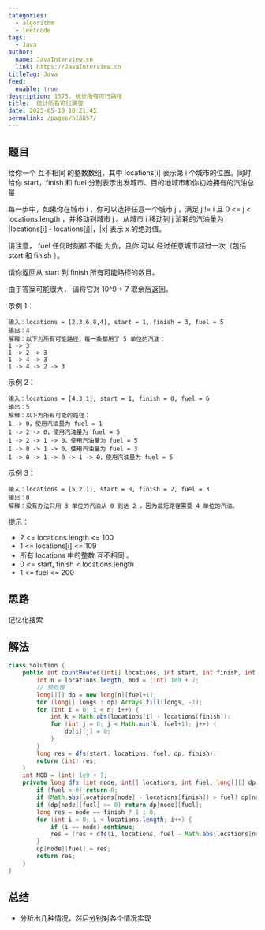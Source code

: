 ```yaml
---
categories: 
  - algorithm
  - leetcode
tags: 
  - Java
author: 
  name: JavaInterview.cn
  link: https://JavaInterview.cn
titleTag: Java
feed: 
  enable: true
description: 1575. 统计所有可行路径
title:  统计所有可行路径
date: 2025-05-10 10:21:45
permalink: /pages/b18857/
---
```


## 题目

给你一个 互不相同 的整数数组，其中 locations[i] 表示第 i 个城市的位置。同时给你 start，finish 和 fuel 分别表示出发城市、目的地城市和你初始拥有的汽油总量

每一步中，如果你在城市 i ，你可以选择任意一个城市 j ，满足  j != i 且 0 <= j < locations.length ，并移动到城市 j 。从城市 i 移动到 j 消耗的汽油量为 |locations[i] - locations[j]|，|x| 表示 x 的绝对值。

请注意， fuel 任何时刻都 不能 为负，且你 可以 经过任意城市超过一次（包括 start 和 finish ）。

请你返回从 start 到 finish 所有可能路径的数目。

由于答案可能很大， 请将它对 10^9 + 7 取余后返回。



示例 1：

    输入：locations = [2,3,6,8,4], start = 1, finish = 3, fuel = 5
    输出：4
    解释：以下为所有可能路径，每一条都用了 5 单位的汽油：
    1 -> 3
    1 -> 2 -> 3
    1 -> 4 -> 3
    1 -> 4 -> 2 -> 3
示例 2：

    输入：locations = [4,3,1], start = 1, finish = 0, fuel = 6
    输出：5
    解释：以下为所有可能的路径：
    1 -> 0，使用汽油量为 fuel = 1
    1 -> 2 -> 0，使用汽油量为 fuel = 5
    1 -> 2 -> 1 -> 0，使用汽油量为 fuel = 5
    1 -> 0 -> 1 -> 0，使用汽油量为 fuel = 3
    1 -> 0 -> 1 -> 0 -> 1 -> 0，使用汽油量为 fuel = 5
示例 3：

    输入：locations = [5,2,1], start = 0, finish = 2, fuel = 3
    输出：0
    解释：没有办法只用 3 单位的汽油从 0 到达 2 。因为最短路径需要 4 单位的汽油。


提示：

* 2 <= locations.length <= 100
* 1 <= locations[i] <= 109
* 所有 locations 中的整数 互不相同 。
* 0 <= start, finish < locations.length
* 1 <= fuel <= 200

## 思路

记忆化搜索

## 解法
```java
class Solution {
    public int countRoutes(int[] locations, int start, int finish, int fuel) {
        int n = locations.length, mod = (int) 1e9 + 7;
        // 预处理
        long[][] dp = new long[n][fuel+1];
        for (long[] longs : dp) Arrays.fill(longs, -1);
        for (int i = 0; i < n; i++) {
            int k = Math.abs(locations[i] - locations[finish]);
            for (int j = 0; j < Math.min(k, fuel+1); j++) {
                dp[i][j] = 0;
            }
        }
        long res = dfs(start, locations, fuel, dp, finish);
        return (int) res;
    }
    int MOD = (int) 1e9 + 7;
    private long dfs (int node, int[] locations, int fuel, long[][] dp, int finish) {
        if (fuel < 0) return 0;
        if (Math.abs(locations[node] - locations[finish]) > fuel) dp[node][fuel] = 0;
        if (dp[node][fuel] >= 0) return dp[node][fuel];
        long res = node == finish ? 1 : 0;
        for (int i = 0; i < locations.length; i++) {
            if (i == node) continue;
            res = (res + dfs(i, locations, fuel - Math.abs(locations[node] - locations[i]), dp, finish)) % MOD;
        }
        dp[node][fuel] = res;
        return res;
    }
}

```

## 总结

- 分析出几种情况，然后分别对各个情况实现 
